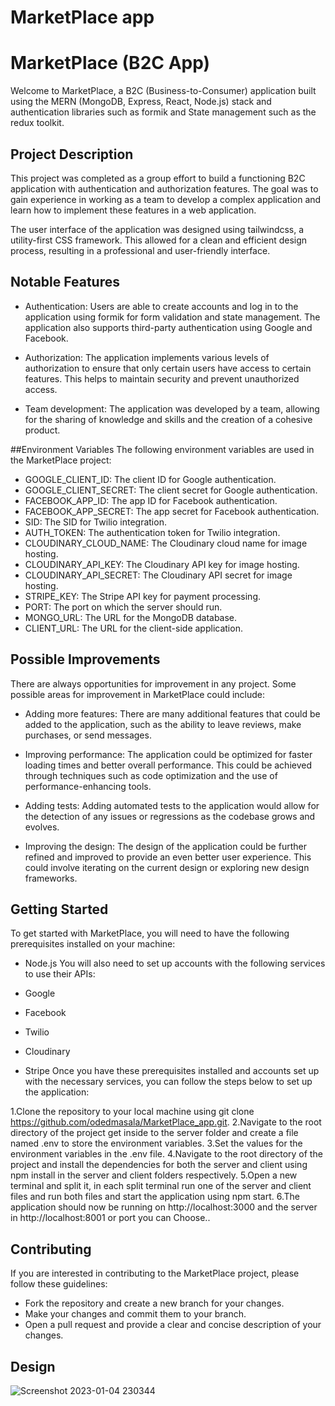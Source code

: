 # MarketPlace app


# MarketPlace (B2C App)
Welcome to MarketPlace, a B2C (Business-to-Consumer) application built using the MERN (MongoDB, Express, React, Node.js) stack and authentication libraries such as formik and State management such as the redux toolkit.

## Project Description
This project was completed as a group effort to build a functioning B2C application with authentication and authorization features. The goal was to gain experience in working as a team to develop a complex application and learn how to implement these features in a web application.

The user interface of the application was designed using tailwindcss, a utility-first CSS framework. This allowed for a clean and efficient design process, resulting in a professional and user-friendly interface.

## Notable Features
* Authentication: Users are able to create accounts and log in to the application using formik for form validation and state management. The application also supports third-party authentication using Google and Facebook.

* Authorization: The application implements various levels of authorization to ensure that only certain users have access to certain features. This helps to maintain security and prevent unauthorized access.

* Team development: The application was developed by a team, allowing for the sharing of knowledge and skills and the creation of a cohesive product.

##Environment Variables
The following environment variables are used in the MarketPlace project:

* GOOGLE_CLIENT_ID: The client ID for Google authentication.
* GOOGLE_CLIENT_SECRET: The client secret for Google authentication.
* FACEBOOK_APP_ID: The app ID for Facebook authentication.
* FACEBOOK_APP_SECRET: The app secret for Facebook authentication.
* SID: The SID for Twilio integration.
* AUTH_TOKEN: The authentication token for Twilio integration.
* CLOUDINARY_CLOUD_NAME: The Cloudinary cloud name for image hosting.
* CLOUDINARY_API_KEY: The Cloudinary API key for image hosting.
* CLOUDINARY_API_SECRET: The Cloudinary API secret for image hosting.
* STRIPE_KEY: The Stripe API key for payment processing.
* PORT: The port on which the server should run.
* MONGO_URL: The URL for the MongoDB database.
* CLIENT_URL: The URL for the client-side application.
## Possible Improvements
There are always opportunities for improvement in any project. Some possible areas for improvement in MarketPlace could include:

* Adding more features: There are many additional features that could be added to the application, such as the ability to leave reviews, make purchases, or send messages.

* Improving performance: The application could be optimized for faster loading times and better overall performance. This could be achieved through techniques such as code optimization and the use of performance-enhancing tools.

* Adding tests: Adding automated tests to the application would allow for the detection of any issues or regressions as the codebase grows and evolves.

* Improving the design: The design of the application could be further refined and improved to provide an even better user experience. This could involve iterating on the current design or exploring new design frameworks.

## Getting Started
To get started with MarketPlace, you will need to have the following prerequisites installed on your machine:

* Node.js
You will also need to set up accounts with the following services to use their APIs:

* Google
* Facebook
* Twilio
* Cloudinary
* Stripe
Once you have these prerequisites installed and accounts set up with the necessary services, you can follow the steps below to set up the application:

1.Clone the repository to your local machine using git clone https://github.com/odedmasala/MarketPlace_app.git.
2.Navigate to the root directory of the project get inside to the server folder and create a file named .env to store the environment variables.
3.Set the values for the environment variables in the .env file.
4.Navigate to the root directory of the project and install the dependencies for both the server and client using npm install in the server and client folders respectively.
5.Open a new terminal and split it, in each split terminal run one of the server and client files and run both files and start the application using npm start.
6.The application should now be running on http://localhost:3000 and the server in http://localhost:8001 or port you can Choose..
## Contributing
If you are interested in contributing to the MarketPlace project, please follow these guidelines:

* Fork the repository and create a new branch for your changes.
* Make your changes and commit them to your branch.
* Open a pull request and provide a clear and concise description of your changes.

## Design

![Screenshot 2023-01-04 230344](https://user-images.githubusercontent.com/105584546/211040581-8cc5df2b-5293-4d07-b986-a28636e45202.jpg)

